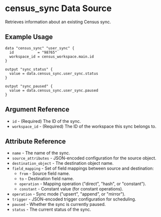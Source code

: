 # census_sync Data Source

Retrieves information about an existing Census sync.

## Example Usage

```hcl
data "census_sync" "user_sync" {
  id           = "98765"
  workspace_id = census_workspace.main.id
}

output "sync_status" {
  value = data.census_sync.user_sync.status
}

output "sync_paused" {
  value = data.census_sync.user_sync.paused
}
```

## Argument Reference

* `id` - (Required) The ID of the sync.
* `workspace_id` - (Required) The ID of the workspace this sync belongs to.

## Attribute Reference

* `name` - The name of the sync.
* `source_attributes` - JSON-encoded configuration for the source object.
* `destination_object` - The destination object name.
* `field_mapping` - Set of field mappings between source and destination:
  * `from` - Source field name.
  * `to` - Destination field name.
  * `operation` - Mapping operation ("direct", "hash", or "constant").
  * `constant` - Constant value (for constant operations).
* `operation` - Sync mode ("upsert", "append", or "mirror").
* `trigger` - JSON-encoded trigger configuration for scheduling.
* `paused` - Whether the sync is currently paused.
* `status` - The current status of the sync.